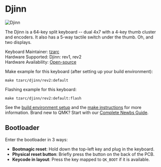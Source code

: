 # Djinn

![Djinn](https://i.imgur.com/ArSjkv8.jpg)

The Djinn is a 64-key split keyboard -- dual 4x7 with a 4-key thumb cluster and encoders. It also has a 5-way tactile switch under the thumb. Oh, and two displays.

Keyboard Maintainer: [tzarc](https://github.com/tzarc)  
Hardware Supported: Djinn: rev1, rev2  
Hardware Availability: [Open-source](https://github.com/tzarc/djinn)

Make example for this keyboard (after setting up your build environment):

    make tzarc/djinn/rev2:default

Flashing example for this keyboard:

    make tzarc/djinn/rev2:default:flash

See the [build environment setup](https://docs.qmk.fm/#/getting_started_build_tools) and the [make instructions](https://docs.qmk.fm/#/getting_started_make_guide) for more information. Brand new to QMK? Start with our [Complete Newbs Guide](https://docs.qmk.fm/#/newbs).

## Bootloader

Enter the bootloader in 3 ways:

* **Bootmagic reset**: Hold down the top-left key and plug in the keyboard.
* **Physical reset button**: Briefly press the button on the back of the PCB.
* **Keycode in layout**: Press the key mapped to `QK_BOOT` if it is available.
